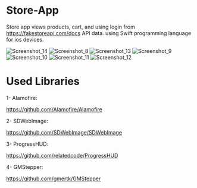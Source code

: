 # Store-App
Store app views products, cart, and using login from https://fakestoreapi.com/docs API data.
using Swift programming language for ios devices.



![Screenshot_14](https://user-images.githubusercontent.com/64696058/147856574-1ce79ab5-684c-4529-8f90-ab5e608895ca.png)
![Screenshot_8](https://user-images.githubusercontent.com/64696058/147856586-1a78cafc-9478-4808-85e8-a19a00602d1c.png) ![Screenshot_13](https://user-images.githubusercontent.com/64696058/147856600-b25f896e-1f1d-464e-a1b8-7a214be7157b.png) ![Screenshot_9](https://user-images.githubusercontent.com/64696058/147856608-8ccff060-3f6b-402c-bf7a-4ec04804437c.png) ![Screenshot_10](https://user-images.githubusercontent.com/64696058/147856614-23909ba4-1c1e-42ef-996e-149bfe7d3cb3.png) ![Screenshot_11](https://user-images.githubusercontent.com/64696058/147856625-0c423bd7-4285-4dac-b731-97f517981a53.png) ![Screenshot_12](https://user-images.githubusercontent.com/64696058/147856629-bf6813a3-ed10-4afc-bb12-f5f35f015015.png)

# Used Libraries

1- Alamofire:

https://github.com/Alamofire/Alamofire

2- SDWebImage:

https://github.com/SDWebImage/SDWebImage

3- ProgressHUD:

https://github.com/relatedcode/ProgressHUD

4- GMStepper:

https://github.com/gmertk/GMStepper
